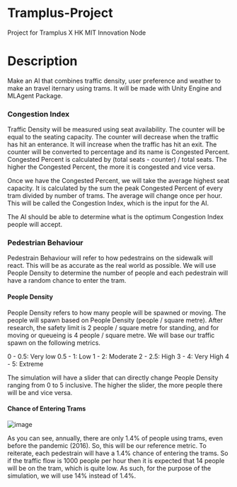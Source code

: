 # Tramplus-Project
Project for Tramplus X HK MIT Innovation Node

# Description
Make an AI that combines traffic density, user preference and weather to make an travel iternary using trams. It will be made with Unity Engine and MLAgent Package. 

### Congestion Index

Traffic Density will be measured using seat availability. The counter will be equal to the seating capacity. The counter will decrease when the traffic has hit an enterance. It will increase when the traffic has hit an exit. The counter will be converted to percentage and its name is Congested Percent. Congested Percent is calculated by (total seats - counter) / total seats. The higher the Congested Percent, the more it is congested and vice versa.

Once we have the Congested Percent, we will take the average highest seat capacity. It is calculated by the sum the peak Congested Percent of every tram divided by number of trams. The average will change once per hour. This will be called the Congestion Index, which is the input for the AI.

The AI should be able to determine what is the optimum Congestion Index people will accept.

### Pedestrian Behaviour

Pedestrain Behaviour will refer to how pedestrains on the sidewalk will react. This will be as accurate as the real world as possible. We will use People Density to determine the number of people and each pedestrain will have a random chance to enter the tram.

#### People Density

People Density refers to how many people will be spawned or moving. The people will spawn based on People Density (people / square metre). After research, the safety limit is 2 people / square metre for standing, and for moving or queueing is 4 people / square metre. We will base our traffic spawn on the following metrics.

0 - 0.5: Very low
0.5 - 1: Low
1 - 2: Moderate
2 - 2.5: High
3 - 4: Very High
4 - 5: Extreme

The simulation will have a slider that can directly change People Density ranging from 0 to 5 inclusive. The higher the slider, the more people there will be and vice versa.

#### Chance of Entering Trams

![image](https://user-images.githubusercontent.com/112590223/202681312-284b70da-2a83-4528-9b35-6b4b3c471762.png)

As you can see, annually, there are only 1.4% of people using trams, even before the pandemic (2016). So, this will be our reference metric. To reiterate, each pedestrain will have a 1.4% chance of entering the trams. So if the traffic flow is 1000 people per hour then it is expected that 14 people will be on the tram, which is quite low. As such, for the purpose of the simulation, we will use 14% instead of 1.4%.

